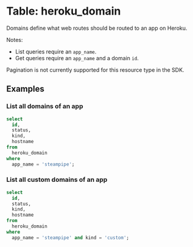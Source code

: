 # Table: heroku_domain

Domains define what web routes should be routed to an app on Heroku.

Notes:
* List queries require an `app_name`.
* Get queries require an `app_name` and a domain `id`.

Pagination is not currently supported for this resource type in the SDK.

## Examples

### List all domains of an app

```sql
select
  id,
  status,
  kind,
  hostname
from
  heroku_domain
where
  app_name = 'steampipe';
```

### List all custom domains of an app

```sql
select
  id,
  status,
  kind,
  hostname
from
  heroku_domain
where
  app_name = 'steampipe' and kind = 'custom';
```
